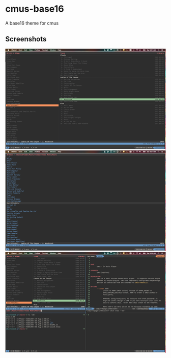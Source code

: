 # cmus-base16
A base16 theme for cmus

## Screenshots
![](https://github.com/drewvanstone/cmus-base16/blob/master/images/cmus-album-view.png)
![](https://github.com/drewvanstone/cmus-base16/blob/master/images/cmus-folder-view.png)
![](https://github.com/drewvanstone/cmus-base16/blob/master/images/cmus-tmux-view.png)

